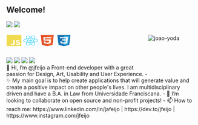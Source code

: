 <h2>Welcome!</h2>
<div style="display: inline_block>
  <a href="https://github.com/jfeijo">
  <img height="180em" src="https://github-readme-stats.vercel.app/api?username=jfeijo&show_icons=true&theme=highcontrast&include_all_commits=true&count_private=true"/>
  <img height="180em" src="https://github-readme-stats.vercel.app/api/top-langs/?username=jfeijo&layout=compact&langs_count=7&theme=highcontrast"/>
</div>
<div style="display: inline_block"><br>
  <img align="center" alt="joao-Js" height="30" width="40" src="https://raw.githubusercontent.com/devicons/devicon/master/icons/javascript/javascript-plain.svg">
  <img align="center" alt="joao-React" height="30" width="40" src="https://raw.githubusercontent.com/devicons/devicon/master/icons/react/react-original.svg">
  <img align="center" alt="joao-HTML" height="30" width="40" src="https://raw.githubusercontent.com/devicons/devicon/master/icons/html5/html5-original.svg">
  <img align="center" alt="joao-CSS" height="30" width="40" src="https://raw.githubusercontent.com/devicons/devicon/master/icons/css3/css3-original.svg">
  <img align="right" alt="joao-yoda" height="110" width="130" src="https://c.tenor.com/0CnM-GDoBhsAAAAd/baby-yoda-yoda.gif">
</div>
  
  ##
 
<div> 
  <a href="https://www.youtube.com/user/jafeijo" target="_blank"><img src="https://img.shields.io/badge/YouTube-FF0000?style=for-the-badge&logo=youtube&logoColor=white" target="_blank"></a>
  <a href="https://instagram.com/jfeijo" target="_blank"><img src="https://img.shields.io/badge/-Instagram-%23E4405F?style=for-the-badge&logo=instagram&logoColor=white" target="_blank"></a>
  <a href = "mailto:joaoantoniofeijo@gmail.com"><img src="https://img.shields.io/badge/-Gmail-%23333?style=for-the-badge&logo=gmail&logoColor=white" target="_blank"></a>
  <a href="https://www.linkedin.com/in/jafeijo" target="_blank"><img src="https://img.shields.io/badge/-LinkedIn-%230077B5?style=for-the-badge&logo=linkedin&logoColor=white" target="_blank"></a>  
<!--   ![Snake animation](https://github.com/rafaballerini/rafaballerini/blob/output/github-contribution-grid-snake.svg) -->
</div>
<div>
 👋 Hi, I’m @jfeijo a Front-end developer with a great passion for Design, Art, Usability and User Experience. 
- ✨ My main goal is to help create applications that will generate value and create a positive impact on other people's lives. I am multidisciplinary driven and have a B.A. in Law from Universidade Franciscana.
- 💞️ I’m looking to collaborate on open source and non-profit projects!
- 📫 How to reach me: https://www.linkedin.com/in/jafeijo | https://dev.to/jfeijo | https://www.instagram.com/jfeijo 
</div>
<!---
jfeijo/jfeijo is a ✨ special ✨ repository because its `README.md` (this file) appears on your GitHub profile.
You can click the Preview link to take a look at your changes.
--->
